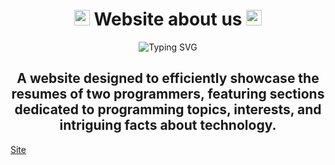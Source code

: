 <div align="center">
<h1> <img src="https://raw.githubusercontent.com/Tarikul-Islam-Anik/Animated-Fluent-Emojis/master/Emojis/Smilies/Ghost.png" alt="Ghost" width="25" height="25" /> Website about us <img src="https://raw.githubusercontent.com/Tarikul-Islam-Anik/Animated-Fluent-Emojis/master/Emojis/Smilies/Ghost.png" alt="Ghost" width="25" height="25" /></h1>
</div>

<div align="center">
  <img src="https://readme-typing-svg.herokuapp.com?font=Fira+Code&size=24&duration=4000&color=F75C7E&center=true&vCenter=true&width=500&lines=We're+Computer+Science+Students;Welcome+to+About+us+Profile!" alt="Typing SVG" />
</div>

<div align="center"><h2>A website designed to efficiently showcase the resumes of two programmers, featuring sections dedicated to programming topics, interests, and intriguing facts about technology.</h2></div>

[Site](index.html)
